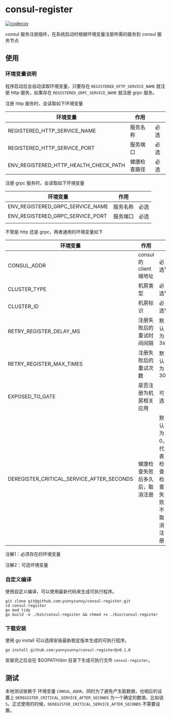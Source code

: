 # consul-register

[![codecov](https://codecov.io/gh/yunnysunny/consul-register/branch/main/graph/badge.svg?token=2JQ40ZUNF2)](https://codecov.io/gh/yunnysunny/consul-register)

consul 服务注册插件，在系统启动时根据环境变量注册所需的服务到 consul 服务节点

## 使用

### 环境变量说明

程序启动后会自动读取环境变量，只要存在 `REGISTERED_HTTP_SERVICE_NAME` 就注册 http 服务，如果存在 `REGISTERED_GRPC_SERVICE_NAME` 就注册 grpc 服务。

注册 http 服务时，会读取如下环境变量

| 环境变量                              | 作用         |      |
| ------------------------------------- | ------------ | ---- |
| REGISTERED_HTTP_SERVICE_NAME          | 服务名称     | 必选 |
| REGISTERED_HTTP_SERVICE_PORT          | 服务端口     | 必选 |
| ENV_REGISTERED_HTTP_HEALTH_CHECK_PATH | 健康检查路径 | 必选 |

注册 grpc 服务时，会读取如下环境变量

| 环境变量                         | 作用     |      |
| -------------------------------- | -------- | ---- |
| ENV_REGISTERED_GRPC_SERVICE_NAME | 服务名称 | 必选 |
| ENV_REGISTERED_GRPC_SERVICE_PORT | 服务端口 | 必选 |
|                                  |          |      |

不管是 http 还是 grpc，两者通用的环境变量如下

| 环境变量                                  | 作用                                           |                                     |
| ----------------------------------------- | ---------------------------------------------- | ----------------------------------- |
| CONSUL_ADDR                               | consul 的 client 端地址                        | 必选¹                               |
| CLUSTER_TYPE                              | 机房类型                                       | 必选¹                               |
| CLUSTER_ID                                | 机房标识                                       | 必选²                               |
| RETRY_REGISTER_DELAY_MS                   | 注册失败后的重试时间间隔                       | 默认为3s                            |
| RETRY_REGISTER_MAX_TIMES                  | 注册失败后的重试次数                           | 默认为300                           |
| EXPOSED_TO_GATE                           | 是否注册为机房相关应用                         | 可选                                |
| DEREGISTER_CRITICAL_SERVICE_AFTER_SECONDS | 健康检查失败后多久后，取消注册                  | 默认为0，代表检查检查失败不取消注册 |

注解1：必须存在的环境变量

注解2：可选环境变量



### 自定义编译
使用自定义编译，可以使用最新代码来生成可执行程序。

```shell
git clone git@github.com:yunnysunny/consul-register.git
cd consul-register
go mod tidy
go build -o ./bin/consul-register && chmod +x ./bin/consul-register
```

### 下载安装
使用 go install 可以选择安装最新稳定版本生成的可执行程序。

```shell
go install github.com:yunnysunny/consul-register@v0.1.0
```

安装完之后会在 $GOPATH/bin 目录下生成可执行文件 `consul-register`。

## 测试

本地测试依赖于 环境变量 `CONSUL_ADDR`，同时为了避免产生脏数据，也相应的设置上 `DEREGISTER_CRITICAL_SERVICE_AFTER_SECONDS` 为一个确定的数值，比如说 `5`。正式使用的时候，`DEREGISTER_CRITICAL_SERVICE_AFTER_SECONDS` 不需要设置。
